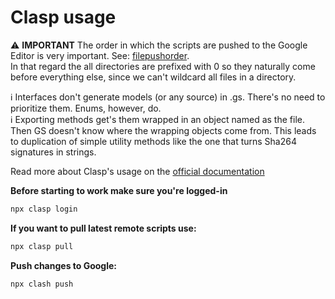 # Clasp usage

⚠️ **IMPORTANT** The order in which the scripts are pushed to the Google Editor is very important. See: [filepushorder](https://github.com/google/clasp?tab=readme-ov-file#filepushorder-optional).<br>
In that regard the all directories are prefixed with 0 so they naturally come before everything else, since we can't wildcard all files in a directory.

ℹ️ Interfaces don't generate models (or any source) in .gs. There's no need to prioritize them. Enums, however, do.<br>
ℹ️ Exporting methods get's them wrapped in an object named as the file. Then GS doesn't know where the wrapping objects come from. This leads to duplication of simple utility methods like the one that turns Sha264 signatures in strings.

Read more about Clasp's usage on the [official documentation](https://github.com/google/clasp)

**Before starting to work make sure you're logged-in**
```sh
npx clasp login
```

**If you want to pull latest remote scripts use:**
```sh
npx clasp pull
```

**Push changes to Google:**
```sh
npx clash push
```
